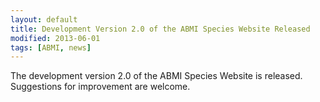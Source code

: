 ```yaml
---
layout: default
title: Development Version 2.0 of the ABMI Species Website Released
modified: 2013-06-01
tags: [ABMI, news]
---
```


The development version 2.0 of the ABMI Species Website is released.
Suggestions for improvement are welcome.
